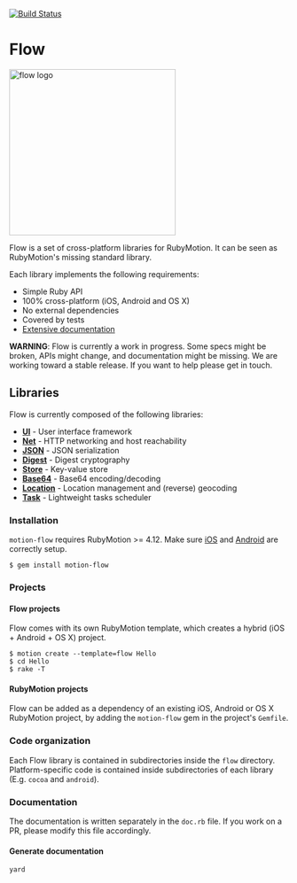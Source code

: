 [![Build Status](https://travis-ci.org/HipByte/Flow.svg?branch=master)](https://travis-ci.org/HipByte/Flow)

# Flow

<img src="https://github.com/HipByte/Flow/blob/master/flow-logo.png" alt="flow logo" width="300">

Flow is a set of cross-platform libraries for RubyMotion. It can be seen as RubyMotion's missing standard library.

Each library implements the following requirements:

* Simple Ruby API
* 100% cross-platform (iOS, Android and OS X)
* No external dependencies
* Covered by tests
* [Extensive documentation](http://www.rubymotion.com/developers/motion-flow/)

**WARNING**: Flow is currently a work in progress. Some specs might be broken, APIs might change, and documentation might be missing. We are working toward a stable release. If you want to help please get in touch.

## Libraries

Flow is currently composed of the following libraries:

* [**UI**](https://github.com/Hipbyte/Flow/tree/master/flow/ui) - User interface framework
* [**Net**](https://github.com/Hipbyte/Flow/tree/master/flow/net) - HTTP networking and host reachability
* [**JSON**](https://github.com/Hipbyte/Flow/tree/master/flow/json) - JSON serialization
* [**Digest**](https://github.com/Hipbyte/Flow/tree/master/flow/digest) - Digest cryptography
* [**Store**](https://github.com/Hipbyte/Flow/tree/master/flow/store) - Key-value store
* [**Base64**](https://github.com/Hipbyte/Flow/tree/master/flow/base64) - Base64 encoding/decoding
* [**Location**](https://github.com/Hipbyte/Flow/tree/master/flow/location) - Location management and (reverse) geocoding
* [**Task**](https://github.com/Hipbyte/Flow/tree/master/flow/task) - Lightweight tasks scheduler

### Installation

`motion-flow` requires RubyMotion >= 4.12. Make sure [iOS](http://www.rubymotion.com/developers/guides/manuals/cocoa/getting-started/) and [Android](http://www.rubymotion.com/developers/guides/manuals/android/getting-started/) are correctly setup.

```
$ gem install motion-flow
```

### Projects

#### Flow projects

Flow comes with its own RubyMotion template, which creates a hybrid (iOS + Android + OS X) project.

```
$ motion create --template=flow Hello
$ cd Hello
$ rake -T
```

#### RubyMotion projects

Flow can be added as a dependency of an existing iOS, Android or OS X RubyMotion project, by adding the `motion-flow` gem in the project's `Gemfile`.

### Code organization

Each Flow library is contained in subdirectories inside the `flow` directory.
Platform-specific code is contained inside subdirectories of each library
(E.g.  `cocoa` and `android`).

### Documentation

The documentation is written separately in the `doc.rb` file. If you work on a PR,
please modify this file accordingly.

#### Generate documentation

```
yard
```

